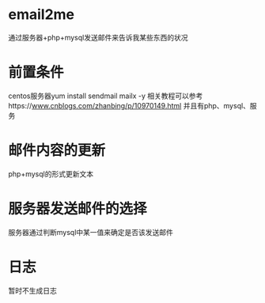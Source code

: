# email2me
通过服务器+php+mysql发送邮件来告诉我某些东西的状况
# 前置条件
centos服务器yum install sendmail mailx -y   相关教程可以参考https://www.cnblogs.com/zhanbing/p/10970149.html
并且有php、mysql、服务
# 邮件内容的更新
php+mysql的形式更新文本
# 服务器发送邮件的选择
服务器通过判断mysql中某一值来确定是否该发送邮件
# 日志
暂时不生成日志
